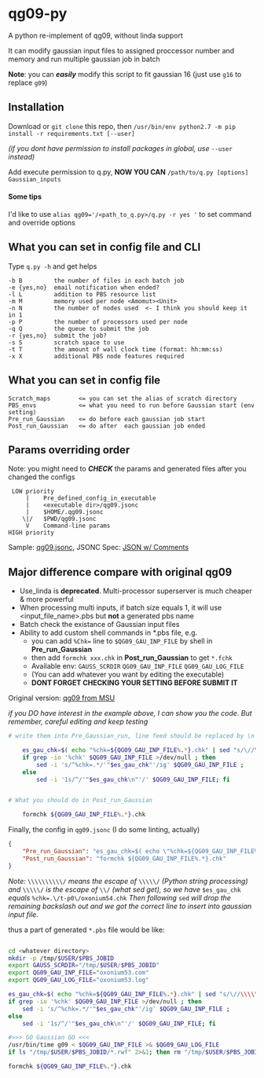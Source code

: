 # qg09-py
A python re-implement of qg09, without linda support

It can modify gaussian input files to assigned proccessor number and memory and run multiple gaussian job in batch

**Note**: you can ***easily*** modify this script to fit gaussian 16 (just use `g16` to replace `g09`) 

## Installation

Download or `git clone` this repo, then `/usr/bin/env python2.7 -m pip install -r requirements.txt [--user]` 

_(if you dont have permission to install packages in global, use_ `--user` _instead)_

Add execute permission to q.py, __NOW YOU CAN__ `/path/to/q.py [options] Gaussian_inputs` 

#### Some tips

I\'d like to use `alias qg09='/<path_to_q.py>/q.py -r yes '` to set command and override options


## What you can set in config file and CLI

Type `q.py -h` and get helps

    -b B         the number of files in each batch job 
    -e {yes,no}  email notification when ended? 
    -l L         addition to PBS resource list 
    -m M         memory used per node <Amomut><Unit> 
    -n N         the number of nodes used  <- I think you should keep it in 1
    -p P         the number of processors used per node 
    -q Q         the queue to submit the job 
    -r {yes,no}  submit the job? 
    -s S         scratch space to use 
    -t T         the amount of wall clock time (format: hh:mm:ss) 
    -x X         additional PBS node features required 

## What you can set in config file
    Scratch_maps        <= you can set the alias of scratch directory
    PBS_envs            <= what you need to run before Gaussian start (env setting)
    Pre_run_Gaussian    <= do before each gaussian job start
    Post_run_Gaussian   <= do after  each gaussian job ended

## Params overriding order

Note: you might need to ***CHECK*** the params and generated files after you changed the configs 

     LOW priority
         |    Pre_defined_config_in_executable
         |    <executable dir>/qg09.jsonc 
         |    $HOME/.qg09.jsonc
        \|/   $PWD/qg09.jsonc
         V    Command-line params
    HIGH priority

Sample: [qg09.jsonc](./qg09.jsonc), JSONC Spec: [JSON w/ Comments](https://commentjson.readthedocs.io/en/latest/)

## Major difference compare with original qg09

 - Use_linda is **deprecated**. Multi-processor superserver is much cheaper & more powerful
 - When processing multi inputs, if batch size equals 1, it will use \<input_file_name\>.pbs but **not** a generated pbs name
 - Batch check the existance of Gaussian input files
 - Ability to add custom shell commands in *.pbs file, e.g. 
    - you can add `%Chk=` line to `$QG09_GAU_INP_FILE` by shell in **Pre_run_Gaussian**
    - then add `formchk xxx.chk` in **Post_run_Gaussian** to get `*.fchk` 
    - Available env: `GAUSS_SCRDIR` `QG09_GAU_INP_FILE` `QG09_GAU_LOG_FILE`
    - (You can add whatever you want by editing the executable)
    - **DONT FORGET CHECKING YOUR SETTING BEFORE SUBMIT IT**

Original version: [qg09 from MSU](https://github.com/msi-appdev/qg09)

_if you DO have interest in the example above, I can show you the code. But remember, careful editing and keep testing_

```bash
# write them into Pre_Gaussian_run, line feed should be replaced by \n and double quotes should be escaped

    es_gau_chk=$( echo "%chk=${QG09_GAU_INP_FILE%.*}.chk" | sed "s/\//\\\\\//g" ) 
    if grep -io '%chk' $QG09_GAU_INP_FILE >/dev/null ; then 
        sed -i 's/^%chk=.*/'"$es_gau_chk"'/ig' $QG09_GAU_INP_FILE ; 
    else
        sed -i '1s/^/'"$es_gau_chk\n"'/' $QG09_GAU_INP_FILE; fi 


# What you should do in Post_run_Gaussian

    formchk ${QG09_GAU_INP_FILE%.*}.chk
```

Finally, the config in `qg09.jsonc` (I do some linting, actually)

```json
{
    "Pre_run_Gaussian": "es_gau_chk=$( echo \"%chk=${QG09_GAU_INP_FILE%.*}.chk\" | sed \"s/\\//\\\\\\\\\\//g\" ) \nif grep -io '%chk' $QG09_GAU_INP_FILE >/dev/null ; then \n    sed -i 's/^%chk=.*/'\"$es_gau_chk\"'/ig' $QG09_GAU_INP_FILE ; \nelse \n    sed -i '1s/^/'\"$es_gau_chk\\n\"'/' $QG09_GAU_INP_FILE; fi \n\n\n#>>> GO Gaussian GO <<<",
    "Post_run_Gaussian": "formchk ${QG09_GAU_INP_FILE%.*}.chk"
}
```

_Note:_ `\\\\\\\\\\/` _means the escape of_ `\\\\\/` _(Python string processing) and_ `\\\\\/` _is the escape of_ `\\/` _(what sed get), so we have_ `$es_gau_chk` _equals_ `%chk=.\/t-p0\/oxonium54.chk` _Then following_ `sed` _will drop the remaining backslash out and we got the correct line to insert into gaussian input file._

thus a part of generated `*.pbs` file would be like:

```bash

cd <whatever directory>
mkdir -p /tmp/$USER/$PBS_JOBID
export GAUSS_SCRDIR="/tmp/$USER/$PBS_JOBID"
export QG09_GAU_INP_FILE="oxonium53.com"
export QG09_GAU_LOG_FILE="oxonium53.log"

es_gau_chk=$( echo "%chk=${QG09_GAU_INP_FILE%.*}.chk" | sed "s/\//\\\\\//g" ) 
if grep -io '%chk' $QG09_GAU_INP_FILE >/dev/null ; then 
    sed -i 's/^%chk=.*/'"$es_gau_chk"'/ig' $QG09_GAU_INP_FILE ; 
else 
    sed -i '1s/^/'"$es_gau_chk\n"'/' $QG09_GAU_INP_FILE; fi

#>>> GO Gaussian GO <<<
/usr/bin/time g09 < $QG09_GAU_INP_FILE >& $QG09_GAU_LOG_FILE
if ls "/tmp/$USER/$PBS_JOBID/*.rwf" 2>&1; then rm "/tmp/$USER/$PBS_JOBID/*.rwf"; fi 

formchk ${QG09_GAU_INP_FILE%.*}.chk

```

